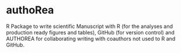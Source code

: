 # authoRea
R Package to write scientific Manuscript with R (for the analyses and production ready figures and tables), GitHub (for version control) and AUTHOREA for collaborating writing with coauthors not used to R and GitHub.
